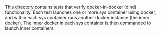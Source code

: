 This directory contains tests that verify docker-in-docker (dind)
functionality. Each test launches one or more sys container using
docker, and within each sys container runs another docker instance
(the inner docker). The inner docker in each sys container is then
commanded to launch inner containers.
